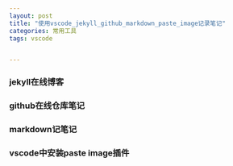 ```yaml
---
layout: post
title: "使用vscode_jekyll_github_markdown_paste_image记录笔记"
categories: 常用工具
tags: vscode


---
```


### jekyll在线博客

### github在线仓库笔记

### markdown记笔记


### vscode中安装paste image插件